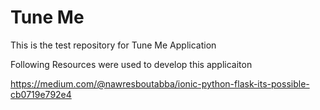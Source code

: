# Tune Me

This is the test repository for Tune Me Application

Following Resources were used to develop this applicaiton

https://medium.com/@nawresboutabba/ionic-python-flask-its-possible-cb0719e792e4